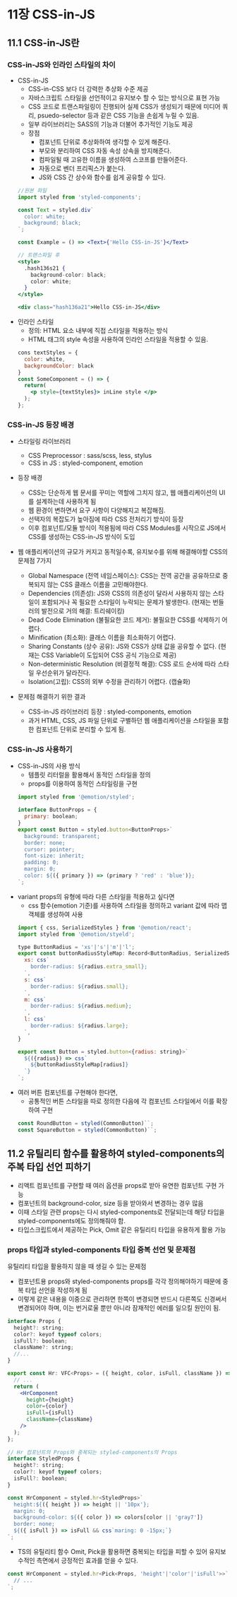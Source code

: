 # 11장 CSS-in-JS
## 11.1 CSS-in-JS란
### CSS-in-JS와 인라인 스타일의 차이
- CSS-in-JS
  - CSS-in-CSS 보다 더 강력한 추상화 수준 제공
  - 자바스크립트 스타일을 선언적이고 유지보수 할 수 있는 방식으로 표현 가능
  - CSS 코드로 트랜스파일링이 진행되어 실제 CSS가 생성되기 때문에 미디어 쿼리, psuedo-selector 등과 같은 CSS 기능을 손쉽게 누릴 수 있음.
  - 일부 라이브러리는 SASS의 기능과 더불어 추가적인 기능도 제공
  - 장점
    - 컴포넌트 단위로 추상화하여 생각할 수 있게 해준다.
    - 부모와 분리하여 CSS 자동 속성 상속을 방지해준다.
    - 컴파일될 때 고유한 이름을 생성하여 스코프를 만들어준다.
    - 자동으로 벤더 프리픽스가 붙는다.
    - JS와 CSS 간 상수와 함수를 쉽게 공유할 수 있다.
  ```jsx
  //원본 파일
  import styled from 'styled-components';
  
  const Text = styled.div`
    color: white;
    background: black;
  `;
  
  const Example = () => <Text>{'Hello CSS-in-JS'}</Text>
  ```
  ```jsx
  // 트랜스파일 후
  <style>
    .hash136s21 {
      background-color: black;
      color: white;
    }
  </style>
  
  <div class="hash136a21">Hello CSS-in-JS</div>
  ```
- 인라인 스타일
  - 정의: HTML 요소 내부에 직접 스타일을 적용하는 방식
  - HTML 태그의 style 속성을 사용하여 인라인 스타일을 적용할 수 있음.
  ```jsx
  cons textStyles = {
    color: white,
    backgroundColor: black
  }
  const SomeComponent = () => {
    return(
      <p style={textStyles}> inLine style </p>
    );
  };
  ```
### CSS-in-JS 등장 배경
- 스타일링 라이브러리
  - CSS Preprocessor : sass/scss, less, stylus
  - CSS in JS : styled-component, emotion
- 등장 배경
  - CSS는 단순하게 웹 문서를 꾸미는 역할에 그치지 않고, 웹 애플리케이션의 UI를 설계하는데 사용하게 됨
  - 웹 환경이 변하면서 요구 사항이 다양해지고 복잡해짐.
  - 선택자의 복잡도가 높아짐에 따라 CSS 전처리기 방식이 등장
  - 이후 컴포넌트/모듈 방식이 적용됨에 따라 CSS Modules를 시작으로 JS에서 CSS를 생성하는 CSS-in-JS 방식이 도입
- 웹 애플리케이션의 규모가 커지고 동적일수록, 유지보수를 위해 해결해야할 CSS의 문제점 7가지
  - Global Namespace (전역 네임스페이스): CSS는 전역 공간을 공유하므로 중복되지 않는 CSS 클래스 이름을 고민해야한다.
  - Dependencies (의존성): JS와 CSS의 의존성이 달라서 사용하지 않는 스타일이 포함되거나 꼭 필요한 스타일이 누락되는 문제가 발생한다. (현재는 번들러의 발전으로 거의 해결: 트리쉐이킹)
  - Dead Code Elimination (불필요한 코드 제거): 불필요한 CSS를 삭제하기 어렵다.
  - Minification (최소화): 클래스 이름을 최소화하기 어렵다.
  - Sharing Constants (상수 공유): JS와 CSS가 상태 값을 공유할 수 없다. (현재는 CSS Variable이 도입되어 CSS 공식 기능으로 제공)
  - Non-deterministic Resolution (비결정적 해결): CSS 로드 순서에 따라 스타일 우선순위가 달라진다.
  - Isolation(고립): CSS의 외부 수정을 관리하기 어렵다. (캡슐화)

- 문제점 해결하기 위한 결과
  - CSS-in-JS 라이브러리 등장 : styled-components, emotion
  - 과거 HTML, CSS, JS 파일 단위로 구별하던 웹 애플리케이션을 스타일을 포함한 컴포넌트 단위로 분리할 수 있게 됨.

### CSS-in-JS 사용하기
- CSS-in-JS의 사용 방식
  - 템플릿 리터럴을 활용해서 동적인 스타일을 정의
  - props를 이용하여 동적인 스타일링을 구현
  ```jsx
  import styled from '@emotion/styled';
  
  interface ButtonProps = {
    primary: boolean;
  }
  export const Button = styled.button<ButtonProps>`
    background: transparent;
    border: none;
    cursor: pointer;
    font-size: inherit;
    padding: 0;
    margin: 0;
    color: ${({ primary }) => (primary ? 'red' : 'blue')};
  `;
  ```
- variant props의 유형에 따라 다른 스타일을 적용하고 싶다면
  - css 함수(emotion 기준)를 사용하여 스타일을 정의하고 variant 값에 따라 맵 객체를 생성하여 사용
  ```jsx
  import { css, SerializedStyles } from '@emotion/react';
  import styled from '@emotion/styeld';
  
  type ButtonRadius = 'xs'|'s'|'m'|'l';
  export const buttonRadiusStyleMap: Record<ButtonRadius, SerializedStyles> = {
    xs: css`
      border-radius: ${radius.extra_small};
    `,
    s: css`
      border-radius: ${radius.small};
    `,
    m: css`
      border-radius: ${radius.medium};
    `,
    l: css`
      border-radius: ${radius.large};
    `,
  }
  
  export const Button = styled.button<{radius: string}>`
    ${({radius}) => css`
      ${buttonRadiusStyleMap[radius]}
    `}
  `;
  ```
- 여러 버튼 컴포넌트를 구현해야 한다면,
  - 공통적인 버튼 스타일을 따로 정의한 다음에 각 컴포넌트 스타일에서 이를 확장하여 구현
  ```jsx
  const RoundButton = styled(CommonButton)``;
  const SquareButton = styled(CommonButton)``;
  ```

## 11.2 유틸리티 함수를 활용하여 styled-components의 주복 타입 선언 피하기
- 리액트 컴포넌트를 구현할 때 여러 옵션을 props로 받아 유연한 컴포넌트 구현 가능
- 컴포넌트의 background-color, size 등을 받아와서 변경하는 경우 많음
- 이때 스타일 관련 props는 다시 styled-components로 전달되는데 해당 타입을 styled-components에도 정의해줘야 함.
- 타입스크립트에서 제공하는 Pick, Omit 같은 유틸리티 타입을 유용하게 활용 가능
### props 타입과 styled-components 타입 중복 선언 및 문제점
유틸리티 타입을 활용하지 않을 때 생길 수 있는 문제점
- 컴포넌트용 props와 styled-components props를 각각 정의해야하기 때문에 중복 타입 선언을 작성하게 됨
- 이렇게 같은 내용을 이중으로 관리하면 한쪽이 변경되면 반드시 다른쪽도 신경써서 변경되어야 하며, 이는 번거로울 뿐만 아니라 잠재적인 에러를 일으킬 원인이 됨.

```jsx
interface Props {
  height?: string;
  color?: keyof typeof colors;
  isFull?: boolean;
  className?: string;
  //...
}

export const Hr: VFC<Props> = ({ height, color, isFull, className }) => {
  // ...
  return (
    <HrComponent
      height={height}
      color={color}
      isFull={isFull}
      className={className}
    />
  );
};
      
// Hr 컴포넌트의 Props와 중복되는 styled-components의 Props
interface StyledProps {
  height?: string;
  color?: keyof typeof colors;
  isFull?: boolean;
}

const HrComponent = styled.hr<StyledProps>`
  height:${({ height }) => height || '10px'};
  margin: 0;
  background-color: ${({ color }) => colors[color || 'gray7']}
  border: none;
  ${({ isFull }) => isFull && css`maring: 0 -15px;`}
`;
```
- TS의 유틸리티 함수 Omit, Pick을 활용하면 중복되는 타입을 피할 수 있어 유지보수적인 측면에서 긍정적인 효과를 얻을 수 있다.
```jsx
const HrComponent = styled.hr<Pick<Props, 'height'|'color'|'isFull'>>`
  // ...
`;
```
